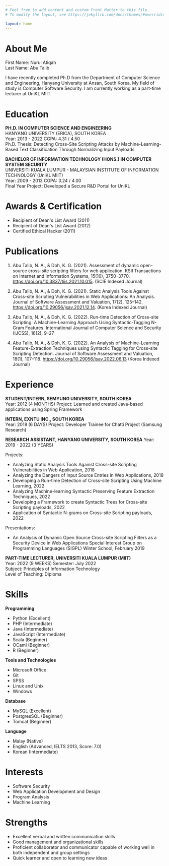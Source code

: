 ```yaml
---
# Feel free to add content and custom Front Matter to this file.
# To modify the layout, see https://jekyllrb.com/docs/themes/#overriding-theme-defaults

layout: home
---
```


# About Me

First Name: Nurul Atiqah<br />
Last Name: Abu Talib<br />

I have recently completed Ph.D from the Department of Computer Science and Engineering, Hanyang University at Ansan, South Korea. My field of study is Computer Software Security. I am currently working as a part-time lecturer at UniKL MIIT. 

# Education

<b>PH.D. IN COMPUTER SCIENCE AND ENGINEERING</b><br />
HANYANG UNIVERSITY (ERICA), SOUTH KOREA<br />
Year: 2013 - 2022
CGPA: 4.31 / 4.50<br />
Ph.D. Thesis: Detecting Cross-Site Scripting Attacks by Machine-Learning-Based Text Classification Through Normalizing Input Payloads

<b>BACHELOR OF INFORMATION TECHNOLOGY (HONS.) IN COMPUTER SYSTEM SECURITY</b><br />
UNIVERSITI KUALA LUMPUR - MALAYSIAN INSTITUTE OF INFORMATION TECHNOLOGY (UniKL MIIT)<br />
Year: 2009 - 2013
CGPA: 3.24 / 4.00<br />
Final Year Project: Developed a Secure R&D Portal for UniKL

# Awards & Certification
- Recipient of Dean's List Award (2011)
- Recipient of Dean's List Award (2012)
- Certified Ethical Hacker (2011)

# Publications

1.	Abu Talib, N. A., & Doh, K. G. (2021). Assessment of dynamic open-source cross-site scripting filters for web application. KSII Transactions on Internet and Information Systems, 15(10), 3750–3770. <https://doi.org/10.3837/tiis.2021.10.015>.
(SCIE Indexed Journal)

2.	Abu Talib, N. A., & Doh, K. G. (2021). Static Analysis Tools Against Cross-site Scripting Vulnerabilities in Web Applications: An Analysis. Journal of Software Assessment and Valuation, 17(2), 125–142. <https://doi.org/10.29056/jsav.2021.12.14>. 
(Korea Indexed Journal)

3.	Abu Talib, N. A., & Doh, K. G. (2022). Run-time Detection of Cross-site Scripting: A Machine-Learning Approach Using Syntactic-Tagging N-Gram Features. International Journal of Computer Science and Security (IJCSS), 16(2), 9–27

4.	Abu Talib, N. A., & Doh, K. G. (2022). An Analysis of Machine-Learning Feature-Extraction Techniques using Syntactic Tagging for Cross-site Scripting Detection. Journal of Software Assessment and Valuation, 18(1), 107–118. <https://doi.org/10.29056/jsav.2022.06.13>
(Korea Indexed Journal)

# Experience

<b>STUDENT/INTERN, SEMYUNG UNIVERSITY, SOUTH KOREA</b><br />
Year: 2012 (4 MONTHS)
Project: Learned and created Java-based applications using Spring Framework

<b>INTERN, EXNTU INC., SOUTH KOREA</b><br />
Year: 2018 (6 DAYS)
Project: Developer Trainee for Chatti Project (Samsung Research)

<b>RESEARCH ASSISTANT, HANYANG UNIVERSITY, SOUTH KOREA</b>
Year: 2019 - 2022 (3 YEARS)

Projects:
- Analyzing Static Analysis Tools Against Cross-site Scripting Vulnerabilities in Web Application, 2018
- Analyzing the Dangers of Input Source Entries in Web Applications, 2018
- Developing a Run-time Detection of Cross-site Scripting Using Machine Learning, 2022
- Analyzing Machine-learning Syntactic Preserving Feature Extraction Techniques, 2022
- Developing a Framework to create Syntactic Trees for Cross-site Scripting payloads, 2022
- Application of Syntactic N-grams on Cross-site Scripting payloads, 2022 

Presentations:
- An Analysis of Dynamic Open Source Cross-site Scripting Filters as a Security Device in Web Applications
Special Interest Group on Programming Languages (SIGPL) Winter School, February 2019

<b>PART-TIME LECTURER, UNIVERSITI KUALA LUMPUR (MIIT)</b><br />
Year: 2022 (9 WEEKS)
Semester: July 2022<br />
Subject: Principles of Information Technology<br />
Level of Teaching: Diploma

# Skills

<b>Programming</b>
- Python (Excellent)
- PHP (Intermediate)
- Java (Intermediate)
- JavaScript (Intermediate)
- Scala (Beginner)
- OCaml (Beginner)
- R (Beginner)

<b>Tools and Technologies</b>
- Microsoft Office
- Git
- SPSS
- Linux and Unix
- Windows

<b>Database</b>
- MySQL (Excellent)
- PostgresSQL (Beginner)
- Tomcat (Beginner)

<b>Language</b>
- Malay (Native)
- English (Advanced, IELTS 2013, Score: 7.0)
- Korean (Intermediate)

# Interests
- Software Security
- Web Application Development and Design
- Program Analysis
- Machine Learning

# Strengths
- Excellent verbal and written communication skills
- Good management and organizational skills
- Proficient collaborator and communicator capable of working well in both independent and group settings
- Quick learner and open to learning new ideas

<!-- - Part-time lecturer, Universiti Kuala Lumpur - Malaysian Institute of Information Technology (UniKL MIIT) -->
